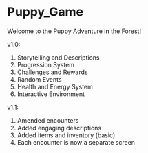 # Puppy_Game
Welcome to the Puppy Adventure in the Forest!

v1.0: 
1. Storytelling and Descriptions
2. Progression System
3. Challenges and Rewards
4. Random Events
5. Health and Energy System
6. Interactive Environment


v1.1: 
1. Amended encounters
2. Added engaging descriptions
3. Added items and inventory (basic)
4. Each encounter is now a separate screen 

